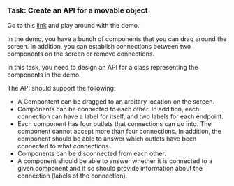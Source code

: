 ### Task: Create an API for a movable object

Go to this [link](http://www.jsplumb.org/demo/flowchart/dom.html) and play around with the demo. 

In the demo, you have a bunch of components that you can drag around the screen. In addition, you can establish connections between two components on the screen or remove connections. 

In this task, you need to design an API for a class representing the components in the demo. 

The API should support the following: 

 - A Compontent can be dragged to an arbitary location on the screen. 
 - Components can be connected to each other. In addition, each connection can have a label for itself, and two labels for each endpoint. 
 - Each component has four outlets that connections can go into. The component cannot accept more than four connections. In addition, the component should be able to answer which outlets have been connected to what connections. 
 - Components can be disconnected from each other. 
 - A component should be able to answer whether it is connected to a given component and if so should provide information about the connection (labels of the connection). 

